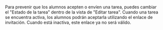 Para prevenir que los alumnos acepten o envíen una tarea, puedes cambiar el "Estado de la tarea" dentro de la vista de "Editar tarea". Cuando una tarea se encuentra activa, los alumnos podrán aceptarla utilizando el enlace de invitación. Cuando está inactiva, este enlace ya no será válido.
